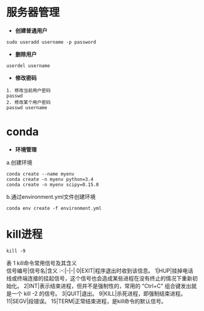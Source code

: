 # 服务器管理
* **创建普通用户**
```shell
sudo useradd username -p password
```
* **删除用户**
```shell
userdel username
```
* **修改密码**
```shell
1. 修改当前用户密码
passwd 
2. 修改某个用户密码
passwd username
```

# conda 
* **环境管理**

a.创建环境
```shell
conda create --name myenv
conda create -n myenv python=3.4
conda create -n myenv scipy=0.15.0
```  
b.通过environment.yml文件创建环境
```shell
conda env create -f environment.yml
```
# kill进程
```shell
kill -9
```
表 1 kill命令常用信号及其含义    
信号编号|信号名|含义
:-:|-|-|
0|EXIT|程序退出时收到该信息。
1|HUP|挂掉电话线或终端连接的挂起信号，这个信号也会造成某些进程在没有终止的情况下重新初始化。
2|INT|表示结束进程，但并不是强制性的，常用的 "Ctrl+C" 组合键发出就是一个 kill -2 的信号。
3|QUIT|退出。
9|KILL|杀死进程，即强制结束进程。
11|SEGV|段错误。
15|TERM|正常结束进程，是kill命令的默认信号。

